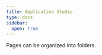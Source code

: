 ```yaml
---
title: Application Studio
type: docs
sidebar:
  open: true
---
```


Pages can be organized into folders.
